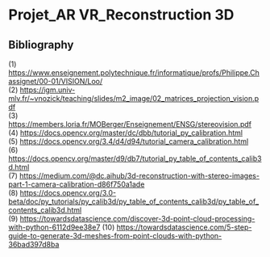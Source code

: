 # Projet_AR VR_Reconstruction 3D
 

## Bibliography

(1) https://www.enseignement.polytechnique.fr/informatique/profs/Philippe.Chassignet/00-01/VISION/Loo/  
(2) https://igm.univ-mlv.fr/~vnozick/teaching/slides/m2_image/02_matrices_projection_vision.pdf  
(3) https://members.loria.fr/MOBerger/Enseignement/ENSG/stereovision.pdf  
(4) https://docs.opencv.org/master/dc/dbb/tutorial_py_calibration.html  
(5) https://docs.opencv.org/3.4/d4/d94/tutorial_camera_calibration.html  
(6) https://docs.opencv.org/master/d9/db7/tutorial_py_table_of_contents_calib3d.html  
(7) https://medium.com/@dc.aihub/3d-reconstruction-with-stereo-images-part-1-camera-calibration-d86f750a1ade  
(8) https://docs.opencv.org/3.0-beta/doc/py_tutorials/py_calib3d/py_table_of_contents_calib3d/py_table_of_contents_calib3d.html  
(9) https://towardsdatascience.com/discover-3d-point-cloud-processing-with-python-6112d9ee38e7
(10) https://towardsdatascience.com/5-step-guide-to-generate-3d-meshes-from-point-clouds-with-python-36bad397d8ba
